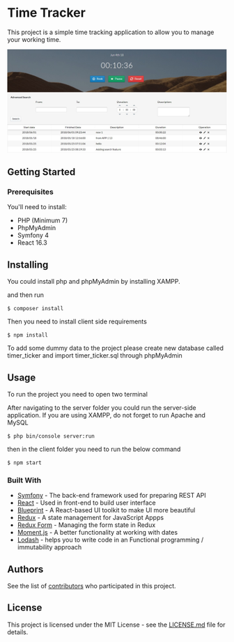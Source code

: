 # Time Tracker

This project is a simple time tracking application to allow you to manage your working time.

![Time Tracker App](preview.jpg)

## Getting Started

### Prerequisites

You'll need to install:

 * PHP (Minimum 7)
 * PhpMyAdmin
 * Symfony 4
 * React 16.3

## Installing

You could install php and phpMyAdmin by installing XAMPP.

and then run

```
$ composer install
```

Then you need to install client side requirements

```
$ npm install
```

To add some dummy data to the project please create new database called timer_ticker and import timer_ticker.sql through phpMyAdmin

## Usage

To run the project you need to open two terminal

After navigating to the server folder you could run the server-side application.
If you are using XAMPP, do not forget to run Apache and MySQL

```
$ php bin/console server:run
```

then in the client folder you need to run the below command

```
$ npm start
```

### Built With
* [Symfony](https://symfony.com/doc/current/index.html) - The back-end framework used for preparing REST API
* [React](https://reactjs.org/) - Used in front-end to build user interface
* [Blueprint](https://reactjs.org/) - A React-based UI toolkit to make UI more beautiful
* [Redux](https://redux.js.org/) - A state management for JavaScript Appps
* [Redux Form](https://reactjs.org/) - Managing the form state in Redux
* [Moment.js](https://momentjs.com/docs/) - A better functionality at working with dates
* [Lodash](https://lodash.com/) - helps you to write code in an Functional programming / immutability approach

## Authors

See the list of [contributors](https://github.com/sheidaee/time-tracker/contributors) who participated in this project.

## License

This project is licensed under the MIT License - see the [LICENSE.md](LICENSE.md) file for details.